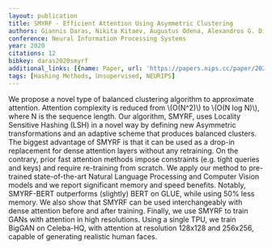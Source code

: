 ```yaml
---
layout: publication
title: SMYRF - Efficient Attention Using Asymmetric Clustering
authors: Giannis Daras, Nikita Kitaev, Augustus Odena, Alexandros G. Dimakis
conference: Neural Information Processing Systems
year: 2020
citations: 12
bibkey: daras2020smyrf
additional_links: [{name: Paper, url: 'https://papers.nips.cc/paper/2020/hash/47d40767c7e9df50249ebfd9c7cfff77-Abstract.html'}]
tags: [Hashing Methods, Unsupervised, NEURIPS]
---
```

We propose a novel type of balanced clustering algorithm to approximate attention. Attention complexity is reduced from \\(O(N^2)\\) to \\(O(N log N)\\), where N is the sequence length. Our algorithm, SMYRF, uses Locality Sensitive Hashing (LSH) in a novel way by defining new Asymmetric transformations and an adaptive scheme that produces balanced clusters. The biggest advantage of SMYRF is that it can be used as a drop-in replacement for dense attention layers without any retraining. On the contrary, prior fast attention methods impose constraints (e.g. tight queries and keys) and require re-training from scratch. We apply our method to pre-trained state-of-the-art Natural Language Processing and Computer Vision models and we report significant memory and speed benefits. Notably, SMYRF-BERT outperforms (slightly) BERT on GLUE, while using 50% less memory. We also show that SMYRF can be used interchangeably with dense attention before and after training. Finally, we use SMYRF to train GANs with attention in high resolutions.  Using a single TPU, we train BigGAN on Celeba-HQ, with attention at resolution 128x128 and 256x256, capable of generating realistic human faces.